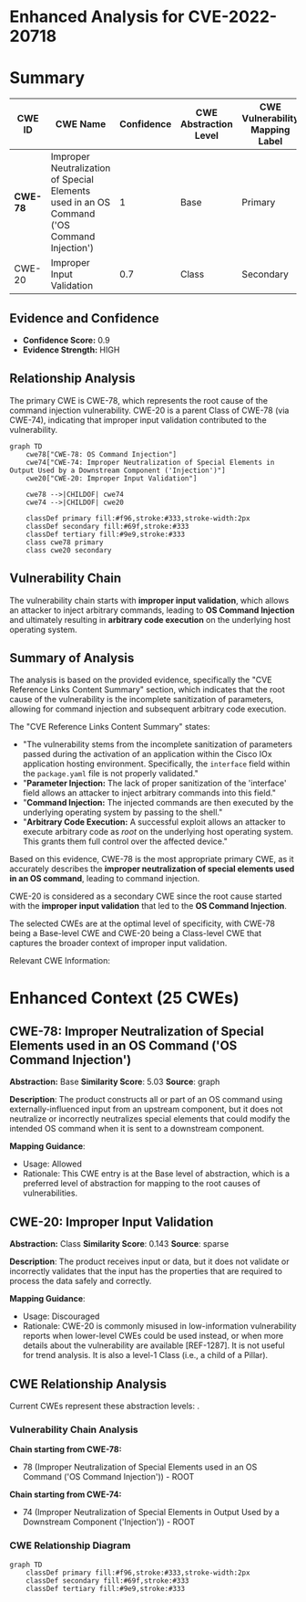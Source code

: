 # Enhanced Analysis for CVE-2022-20718

# Summary
| CWE ID | CWE Name | Confidence | CWE Abstraction Level | CWE Vulnerability Mapping Label | CWE-Vulnerability Mapping Notes |
|---|---|---|---|---|---|
| **CWE-78** | Improper Neutralization of Special Elements used in an OS Command ('OS Command Injection') | 1 | Base | Primary | Allowed |
| CWE-20 | Improper Input Validation | 0.7 | Class | Secondary | Discouraged |

## Evidence and Confidence

*   **Confidence Score:** 0.9
*   **Evidence Strength:** HIGH

## Relationship Analysis
The primary CWE is CWE-78, which represents the root cause of the command injection vulnerability. CWE-20 is a parent Class of CWE-78 (via CWE-74), indicating that improper input validation contributed to the vulnerability.

```mermaid
graph TD
    cwe78["CWE-78: OS Command Injection"]
    cwe74["CWE-74: Improper Neutralization of Special Elements in Output Used by a Downstream Component ('Injection')"]
    cwe20["CWE-20: Improper Input Validation"]
    
    cwe78 -->|CHILDOF| cwe74
    cwe74 -->|CHILDOF| cwe20
    
    classDef primary fill:#f96,stroke:#333,stroke-width:2px
    classDef secondary fill:#69f,stroke:#333
    classDef tertiary fill:#9e9,stroke:#333
    class cwe78 primary
    class cwe20 secondary
```

## Vulnerability Chain
The vulnerability chain starts with **improper input validation**, which allows an attacker to inject arbitrary commands, leading to **OS Command Injection** and ultimately resulting in **arbitrary code execution** on the underlying host operating system.

## Summary of Analysis
The analysis is based on the provided evidence, specifically the "CVE Reference Links Content Summary" section, which indicates that the root cause of the vulnerability is the incomplete sanitization of parameters, allowing for command injection and subsequent arbitrary code execution.

The "CVE Reference Links Content Summary" states:

- "The vulnerability stems from the incomplete sanitization of parameters passed during the activation of an application within the Cisco IOx application hosting environment. Specifically, the `interface` field within the `package.yaml` file is not properly validated."
- "**Parameter Injection:** The lack of proper sanitization of the 'interface' field allows an attacker to inject arbitrary commands into this field."
- "**Command Injection:** The injected commands are then executed by the underlying operating system by passing to the shell."
- "**Arbitrary Code Execution:** A successful exploit allows an attacker to execute arbitrary code as *root* on the underlying host operating system. This grants them full control over the affected device."

Based on this evidence, CWE-78 is the most appropriate primary CWE, as it accurately describes the **improper neutralization of special elements used in an OS command**, leading to command injection.

CWE-20 is considered as a secondary CWE since the root cause started with the **improper input validation** that led to the **OS Command Injection**.

The selected CWEs are at the optimal level of specificity, with CWE-78 being a Base-level CWE and CWE-20 being a Class-level CWE that captures the broader context of improper input validation.

Relevant CWE Information:

# Enhanced Context (25 CWEs)

## CWE-78: Improper Neutralization of Special Elements used in an OS Command ('OS Command Injection')
**Abstraction:** Base
**Similarity Score**: 5.03
**Source**: graph

**Description**:
The product constructs all or part of an OS command using externally-influenced input from an upstream component, but it does not neutralize or incorrectly neutralizes special elements that could modify the intended OS command when it is sent to a downstream component.

**Mapping Guidance**:
- Usage: Allowed
- Rationale: This CWE entry is at the Base level of abstraction, which is a preferred level of abstraction for mapping to the root causes of vulnerabilities.

## CWE-20: Improper Input Validation
**Abstraction:** Class
**Similarity Score**: 0.143
**Source**: sparse

**Description**:
The product receives input or data, but it does not validate or incorrectly validates that the input has the properties that are required to process the data safely and correctly.

**Mapping Guidance**:
- Usage: Discouraged
- Rationale: CWE-20 is commonly misused in low-information vulnerability reports when lower-level CWEs could be used instead, or when more details about the vulnerability are available [REF-1287]. It is not useful for trend analysis. It is also a level-1 Class (i.e., a child of a Pillar).


## CWE Relationship Analysis

Current CWEs represent these abstraction levels: .


### Vulnerability Chain Analysis

**Chain starting from CWE-78:**
- 78 (Improper Neutralization of Special Elements used in an OS Command ('OS Command Injection')) - ROOT


**Chain starting from CWE-74:**
- 74 (Improper Neutralization of Special Elements in Output Used by a Downstream Component ('Injection')) - ROOT



### CWE Relationship Diagram

```mermaid
graph TD
    classDef primary fill:#f96,stroke:#333,stroke-width:2px
    classDef secondary fill:#69f,stroke:#333
    classDef tertiary fill:#9e9,stroke:#333
```
